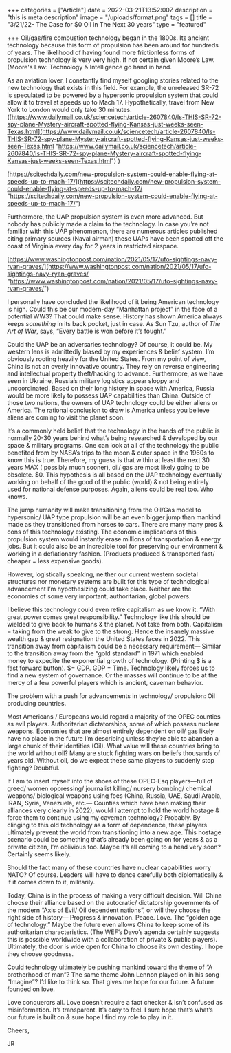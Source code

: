 +++
categories = ["Article"]
date = 2022-03-21T13:52:00Z
description = "this is meta description"
image = "/uploads/format.png"
tags = []
title = "3/21/22- The Case for $0 Oil in The Next 30 years"
type = "featured"

+++
Oil/gas/fire combustion technology began in the 1800s. Its ancient technology because this form of propulsion has been around for hundreds of years. The likelihood of having found more frictionless forms of propulsion technology is very very high. If not certain given Moore’s Law. (Moore's Law:  Technology & Intelligence go hand in hand.

As an aviation lover, I constantly find myself googling stories related to the new technology that exists in this field. For example, the unreleased SR-72 is speculated to be powered by a hypersonic propulsion system that could allow it to travel at speeds up to Mach 17. Hypothetically, travel from New York to London would only take 30 minutes. ([https://www.dailymail.co.uk/sciencetech/article-2607840/Is-THIS-SR-72-spy-plane-Mystery-aircraft-spotted-flying-Kansas-just-weeks-seen-Texas.html](https://www.dailymail.co.uk/sciencetech/article-2607840/Is-THIS-SR-72-spy-plane-Mystery-aircraft-spotted-flying-Kansas-just-weeks-seen-Texas.html "https://www.dailymail.co.uk/sciencetech/article-2607840/Is-THIS-SR-72-spy-plane-Mystery-aircraft-spotted-flying-Kansas-just-weeks-seen-Texas.html") )

[https://scitechdaily.com/new-propulsion-system-could-enable-flying-at-speeds-up-to-mach-17/](https://scitechdaily.com/new-propulsion-system-could-enable-flying-at-speeds-up-to-mach-17/ "https://scitechdaily.com/new-propulsion-system-could-enable-flying-at-speeds-up-to-mach-17/")

Furthermore, the UAP propulsion system is even more advanced. But nobody has publicly made a claim to the technology. In case you’re not familiar with this UAP phenomenon, there are numerous articles published citing primary sources (Naval airman) these UAPs have been spotted off the coast of Virginia every day for 2 years in restricted airspace.

[https://www.washingtonpost.com/nation/2021/05/17/ufo-sightings-navy-ryan-graves/](https://www.washingtonpost.com/nation/2021/05/17/ufo-sightings-navy-ryan-graves/ "https://www.washingtonpost.com/nation/2021/05/17/ufo-sightings-navy-ryan-graves/")

I personally have concluded the likelihood of it being American technology is high. Could this be our modern-day “Manhattan project” in the face of a potential WW3? That could make sense. History has shown America always keeps _something_ in its back pocket, just in case. As Sun Tzu, author of _The Art of War_, says, “Every battle is won before it’s fought.”

Could the UAP be an adversaries technology? Of course, it could be. My western lens is admittedly biased by my experiences & belief system. I’m obviously rooting heavily for the United States. From my point of view, China is not an overly innovative country. They rely on reverse engineering and intellectual property theft/hacking to advance. Furthermore, as we have seen in Ukraine, Russia’s military logistics appear sloppy and uncoordinated. Based on their long history in space with America, Russia would be more likely to possess UAP capabilities than China. Outside of those two nations, the owners of UAP technology could be either aliens or America. The rational conclusion to draw is America unless you believe aliens are coming to visit the planet soon.

It’s a commonly held belief that the technology in the hands of the public is normally 20-30 years behind what’s being researched & developed by our space & military programs. One can look at all of the technology the public benefited from by NASA’s trips to the moon & outer space in the 1960s to know this is true. Therefore, my guess is that within at least the next 30 years MAX ( possibly much sooner), oil/ gas are most likely going to be obsolete. $0. This hypothesis is all based on the UAP technology eventually working on behalf of the good of the public (world) & not being entirely used for national defense purposes. Again, aliens could be real too. Who knows.

The jump humanity will make transitioning from the Oil/Gas model to hypersonic/ UAP type propulsion will be an even bigger jump than mankind made as they transitioned from horses to cars. There are many many pros & cons of this technology existing. The economic implications of this propulsion system would instantly erase millions of transportation & energy jobs. But it could also be an incredible tool for preserving our environment & working in a deflationary fashion. (Products produced & transported fast/ cheaper = less expensive goods).

However, logistically speaking, neither our current western societal structures nor monetary systems are built for this type of technological advancement I’m hypothesizing could take place. Neither are the economies of some very important, authoritarian, global powers.

I believe this technology could even retire capitalism as we know it. “With great power comes great responsibility.” Technology like this should be wielded to give back to humans & the planet. Not take from both. Capitalism = taking from the weak to give to the strong. Hence the insanely massive wealth gap & great resignation the United States faces in 2022. This transition away from capitalism could be a necessary requirement— Similar to the transition away from the “gold standard” in 1971 which enabled money to expedite the exponential growth of technology. (Printing $ is a fast forward button). $= GDP. GDP = Time. Technology likely forces us to find a new system of governance. Or the masses will continue to be at the mercy of a few powerful players which is ancient, caveman behavior.

The problem with a push for advancements in technology/ propulsion: Oil producing countries.

Most Americans / Europeans would regard a majority of the OPEC counties as evil players. Authoritarian dictatorships, some of which possess nuclear weapons. Economies that are almost entirely dependent on oil/ gas likely have no place in the future I’m describing unless they’re able to abandon a large chunk of their identities (Oil). What value will these countries bring to the world without oil? Many are stuck fighting wars on beliefs thousands of years old. Without oil, do we expect these same players to suddenly stop fighting? Doubtful.

If I am to insert myself into the shoes of these OPEC-Esq players—full of greed/ women oppressing/ journalist killing/ nursery bombing/ chemical weapons/ biological weapons using foes (China, Russia, UAE, Saudi Arabia, IRAN, Syria, Venezuela, etc.— Counties which have been making their alliances very clearly in 2022), would I attempt to hold the world hostage & force them to continue using my caveman technology? Probably. By clinging to this old technology as a form of dependence, these players ultimately prevent the world from transitioning into a new age. This hostage scenario could be something that’s already been going on for years & as a private citizen, I’m oblivious too. Maybe it’s all coming to a head very soon? Certainly seems likely.

Should the fact many of these countries have nuclear capabilities worry NATO? Of course. Leaders will have to dance carefully both diplomatically & if it comes down to it, militarily.

Today, China is in the process of making a very difficult decision. Will China choose their alliance based on the autocratic/ dictatorship governments of the modern “Axis of Evil/ Oil dependent nations”, or will they choose the right side of history— Progress & innovation. Peace. Love. The “golden age of technology.” Maybe the future even allows China to keep some of its authoritarian characteristics. (The WEF’s Davo’s agenda certainly suggests this is possible worldwide with a collaboration of private & public players). Ultimately, the door is wide open for China to choose its own destiny. I hope they choose goodness.

Could technology ultimately be pushing mankind toward the theme of “A brotherhood of man”? The same theme John Lennon played on in his song “Imagine”? I’d like to think so. That gives me hope for our future. A future founded on love.

Love conquerors all. Love doesn’t require a fact checker & isn’t confused as misinformation. It’s transparent. It’s easy to feel. I sure hope that’s what’s our future is built on & sure hope I find my role to play in it.

Cheers,

JR